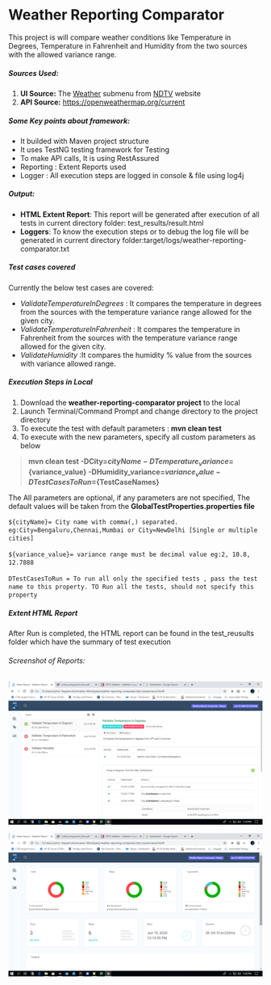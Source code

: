 # Weather Reporting Comparator

This project is will compare weather conditions like Temperature in Degrees, Temperature in Fahrenheit and Humidity from the two sources with the allowed variance range.


##### Sources Used:

1.  **UI Source:** The [Weather](https://social.ndtv.com/static/Weather/report/?pfrom=home-topsubnavigation "NDTV Weather - Weather in your Indian City") submenu from [NDTV](https://www.ndtv.com/) website
2.  **API Source:** <https://openweathermap.org/current>

##### Some Key points about framework:

*   It builded with Maven project structure
*   It uses TestNG testing framework for Testing
*   To make API calls, It is using RestAssured
*   Reporting : Extent Reports used
*	Logger : All execution steps are logged in console & file using log4j

##### Output:

*   **HTML Extent Report**: This report will be generated after execution of all tests in current directory folder: test_results/result.html
*   **Loggers**: To know the execution steps or to debug the log file will be generated in current directory folder:target/logs/weather-reporting-comparator.txt

##### Test cases covered
Currently the below test cases are covered:
		
*   _ValidateTemperatureInDegrees_ : It compares the temperature in degrees from the sources with the temperature variance range allowed for the given city.
*   _ValidateTemperatureInFahrenheit_ : It compares the temperature in Fahrenheit from the sources with the temperature variance range allowed for the given city.
* 	_ValidateHumidity_ :It compares the humidity % value from the sources with variance allowed range.

##### Execution Steps in Local

1.  Download the **weather-reporting-comparator project** to the local
2.  Launch Terminal/Command Prompt and change directory to the project directory
3. 	To execute the test with default parameters : **mvn clean test**
4. 	To execute with the new parameters, specify all custom parameters as below
		
> **mvn clean test -DCity=${cityName} -DTemperature_variance=${variance_value} -DHumidity_variance=${variance_value} -DTestCasesToRun=${TestCaseNames}**

The All parameters are optional, if any parameters are not specified, The default values will be taken from the **GlobalTestProperties.properties file**

	${cityName}= City name with comma(,) separated. eg:City=Bengaluru,Chennai,Mumbai or City=NewDelhi [Single or multiple cities]
	
	${variance_value}= variance range must be decimal value eg:2, 10.8, 12.7888
	
	DTestCasesToRun = To run all only the specified tests , pass the test name to this property. TO Run all the tests, should not specify this property

##### Extent HTML Report
After Run is completed, the HTML report can be found in the test_reusults folder which have the summary of test execution

###### Screenshot of Reports:

![Screenshot_Test](Screenshot_Test.png "Test_View")

![Screenshot_DashBoard](Screenshot_DashBoard.png "DashBoard_View") 












